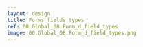 ```yaml
---
layout: design
title: Forms fields types
ref: 00.Global_08.Form_d_field_types
image: 00.Global_08.Form_d_field_types.png
---
```

